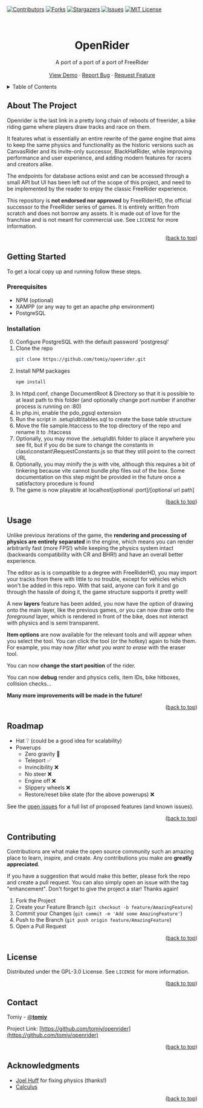 <a name="readme-top"></a>

[![Contributors][contributors-shield]][contributors-url]
[![Forks][forks-shield]][forks-url]
[![Stargazers][stars-shield]][stars-url]
[![Issues][issues-shield]][issues-url]
[![MIT License][license-shield]][license-url]

<!-- PROJECT LOGO -->
<br />
<div align="center">
<h1 align="center">OpenRider</h1>
  <p align="center">
    A port of a port of a port of FreeRider 
    <br />
    <br />
    <a href="http://blog.tomiy.me/openrider/">View Demo</a>
    ·
    <a href="https://github.com/tomiy/openrider/issues">Report Bug</a>
    ·
    <a href="https://github.com/tomiy/openrider/issues">Request Feature</a>
  </p>
</div>

<!-- TABLE OF CONTENTS -->
<details>
  <summary>Table of Contents</summary>
  <ol>
    <li>
      <a href="#about-the-project">About The Project</a>
    </li>
    <li>
      <a href="#getting-started">Getting Started</a>
      <ul>
        <li><a href="#prerequisites">Prerequisites</a></li>
        <li><a href="#installation">Installation</a></li>
      </ul>
    </li>
    <li><a href="#usage">Usage</a></li>
    <li><a href="#roadmap">Roadmap</a></li>
    <li><a href="#contributing">Contributing</a></li>
    <li><a href="#license">License</a></li>
    <li><a href="#contact">Contact</a></li>
    <li><a href="#acknowledgments">Acknowledgments</a></li>
  </ol>
</details>

<!-- ABOUT THE PROJECT -->
## About The Project

Openrider is the last link in a pretty long chain of reboots of freerider, a bike riding game where players draw tracks and race on them.

It features what is essentially an entire rewrite of the game engine that aims to keep the same physics and functionality as the historic versions such as CanvasRider and its invite-only successor, BlackHatRider, while improving performance and user experience, and adding modern features for racers and creators alike.

The endpoints for database actions exist and can be accessed through a small API but UI has been left out of the scope of this project, and need to be implemented by the reader to enjoy the classic FreeRider experience.

This repository is __not endorsed nor approved__ by FreeRiderHD, the official successor to the FreeRider series of games. It is entirely written from scratch and does not borrow any assets. It is made out of love for the franchise and is not meant for commercial use. See `LICENSE` for more information.

<p align="right">(<a href="#readme-top">back to top</a>)</p>

<!-- GETTING STARTED -->
## Getting Started

To get a local copy up and running follow these steps.

### Prerequisites

* NPM (optional)
* XAMPP (or any way to get an apache php environment)
* PostgreSQL

### Installation

0. Configure PostgreSQL with the default password 'postgresql'
1. Clone the repo
   ```sh
   git clone https://github.com/tomiy/openrider.git
   ```
2. Install NPM packages
   ```sh
   npm install
   ```
3. In httpd.conf, change DocumentRoot & Directory so that it is possible to at least path to this folder (and optionally change port number if another process is running on :80)
4. In php.ini, enable the pdo_pgsql extension 
5. Run the script in .setup\db\tables.sql to create the base table structure
6. Move the file sample.htaccess to the top directory of the repo and rename it to .htaccess
7. Optionally, you may move the .setup\db\ folder to place it anywhere you see fit, but if you do be sure to change the constants in class\constant\RequestConstants.js so that they still point to the correct URL
8. Optionally, you may minify the js with vite, although this requires a bit of tinkering because vite cannot bundle php files out of the box. Some documentation on this step might be provided in the future once a satisfactory procedure is found
8. The game is now playable at localhost[optional :port]/[optional url path]

<p align="right">(<a href="#readme-top">back to top</a>)</p>

<!-- USAGE EXAMPLES -->
## Usage

Unlike previous iterations of the game, the __rendering and processing of physics are entirely separated__ in the engine, which means you can render arbitrarily fast (more FPS!) while keeping the physics system intact (backwards compatibility with CR and BHR!) and have an overall better experience.

The editor as is is compatible to a degree with FreeRiderHD, you may import your tracks from there with little to no trouble, except for vehicles which won't be added in this repo. With that said, anyone can fork it and go through the hassle of doing it, the game structure supports it pretty well!

A new __layers__ feature has been added, you now have the option of drawing onto the main layer, like the previous games, or you can now draw onto the _foreground_ layer, which is rendered in front of the bike, does not interact with physics and is semi transparent.

__Item options__ are now available for the relevant tools and will appear when you select the tool. You can click the tool (or the hotkey) again to hide them. For example, you may now _filter what you want to erase_ with the eraser tool.

You can now __change the start position__ of the rider.

You can now __debug__ render and physics cells, item IDs, bike hitboxes, collision checks...

__Many more improvements will be made in the future!__

<p align="right">(<a href="#readme-top">back to top</a>)</p>

<!-- ROADMAP -->
## Roadmap

- Hat ❔ (could be a good idea for scalability)
- Powerups
  - Zero gravity 🚧
  - Teleport ✅
  - Invincibility ❌
  - No steer ❌
  - Engine off ❌
  - Slippery wheels ❌
  - Restore/reset bike state (for the above powerups) ❌

See the [open issues](https://github.com/tomiy/openrider/issues) for a full list of proposed features (and known issues).

<p align="right">(<a href="#readme-top">back to top</a>)</p>

<!-- CONTRIBUTING -->
## Contributing

Contributions are what make the open source community such an amazing place to learn, inspire, and create. Any contributions you make are **greatly appreciated**.

If you have a suggestion that would make this better, please fork the repo and create a pull request. You can also simply open an issue with the tag "enhancement".
Don't forget to give the project a star! Thanks again!

1. Fork the Project
2. Create your Feature Branch (`git checkout -b feature/AmazingFeature`)
3. Commit your Changes (`git commit -m 'Add some AmazingFeature'`)
4. Push to the Branch (`git push origin feature/AmazingFeature`)
5. Open a Pull Request

<p align="right">(<a href="#readme-top">back to top</a>)</p>

<!-- LICENSE -->
## License

Distributed under the GPL-3.0 License. See `LICENSE` for more information.

<p align="right">(<a href="#readme-top">back to top</a>)</p>

<!-- CONTACT -->
## Contact

Tomiy - [@__tomiy__](https://twitter.com/__tomiy__)

Project Link: [https://github.com/tomiy/openrider](https://github.com/tomiy/openrider)

<p align="right">(<a href="#readme-top">back to top</a>)</p>

<!-- ACKNOWLEDGMENTS -->
## Acknowledgments

* [Joel Huff](https://github.com/joelwhuff) for fixing physics (thanks!)
* [Calculus](https://github.com/Calculamatrise)

<p align="right">(<a href="#readme-top">back to top</a>)</p>

<!-- MARKDOWN LINKS & IMAGES -->
<!-- https://www.markdownguide.org/basic-syntax/#reference-style-links -->
[contributors-shield]: https://img.shields.io/github/contributors/tomiy/openrider.svg?style=for-the-badge
[contributors-url]: https://github.com/tomiy/openrider/graphs/contributors
[forks-shield]: https://img.shields.io/github/forks/tomiy/openrider.svg?style=for-the-badge
[forks-url]: https://github.com/tomiy/openrider/network/members
[stars-shield]: https://img.shields.io/github/stars/tomiy/openrider.svg?style=for-the-badge
[stars-url]: https://github.com/tomiy/openrider/stargazers
[issues-shield]: https://img.shields.io/github/issues/tomiy/openrider.svg?style=for-the-badge
[issues-url]: https://github.com/tomiy/openrider/issues
[license-shield]: https://img.shields.io/github/license/tomiy/openrider.svg?style=for-the-badge
[license-url]: https://github.com/tomiy/openrider/blob/master/LICENSE.txt
